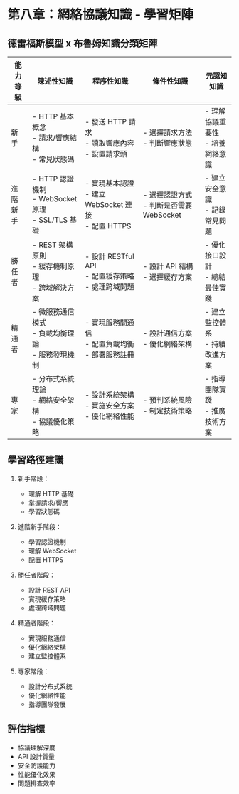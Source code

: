 # 第八章：網絡協議知識 - 學習矩陣

## 德雷福斯模型 x 布魯姆知識分類矩陣

| 能力等級 | 陳述性知識 | 程序性知識 | 條件性知識 | 元認知知識 |
|---------|-----------|------------|------------|------------|
| 新手 | - HTTP 基本概念<br>- 請求/響應結構<br>- 常見狀態碼 | - 發送 HTTP 請求<br>- 讀取響應內容<br>- 設置請求頭 | - 選擇請求方法<br>- 判斷響應狀態 | - 理解協議重要性<br>- 培養網絡意識 |
| 進階新手 | - HTTP 認證機制<br>- WebSocket 原理<br>- SSL/TLS 基礎 | - 實現基本認證<br>- 建立 WebSocket 連接<br>- 配置 HTTPS | - 選擇認證方式<br>- 判斷是否需要 WebSocket | - 建立安全意識<br>- 記錄常見問題 |
| 勝任者 | - REST 架構原則<br>- 緩存機制原理<br>- 跨域解決方案 | - 設計 RESTful API<br>- 配置緩存策略<br>- 處理跨域問題 | - 設計 API 結構<br>- 選擇緩存方案 | - 優化接口設計<br>- 總結最佳實踐 |
| 精通者 | - 微服務通信模式<br>- 負載均衡理論<br>- 服務發現機制 | - 實現服務間通信<br>- 配置負載均衡<br>- 部署服務註冊 | - 設計通信方案<br>- 優化網絡架構 | - 建立監控體系<br>- 持續改進方案 |
| 專家 | - 分布式系統理論<br>- 網絡安全架構<br>- 協議優化策略 | - 設計系統架構<br>- 實施安全方案<br>- 優化網絡性能 | - 預判系統風險<br>- 制定技術策略 | - 指導團隊實踐<br>- 推廣技術方案 |

## 學習路徑建議

1. 新手階段：
   - 理解 HTTP 基礎
   - 掌握請求/響應
   - 學習狀態碼

2. 進階新手階段：
   - 學習認證機制
   - 理解 WebSocket
   - 配置 HTTPS

3. 勝任者階段：
   - 設計 REST API
   - 實現緩存策略
   - 處理跨域問題

4. 精通者階段：
   - 實現服務通信
   - 優化網絡架構
   - 建立監控體系

5. 專家階段：
   - 設計分布式系統
   - 優化網絡性能
   - 指導團隊發展

## 評估指標

- 協議理解深度
- API 設計質量
- 安全防護能力
- 性能優化效果
- 問題排查效率